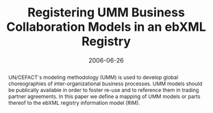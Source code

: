 ---
abstract: UN/CEFACT´s modeling methodology (UMM) is used to develop global choreographies
  of inter-organizational business processes. UMM models should be publically available
  in order to foster re-use and to reference them in trading partner agreements. In
  this paper we define a mapping of UMM models or parts thereof to the ebXML registry
  information model (RIM).
authors:
- Birgit Hofreiter
- Christian Huemer
- Marco Zapletal
date: '2006-06-26'
featured: false
links:
- name: Publik
  url: https://publik.tuwien.ac.at/showentry.php?ID=140049&lang=1
publication_types:
- '0'
publishDate: '2006-06-26'
title: Registering UMM Business Collaboration Models in an ebXML Registry
url_pdf: http://publik.tuwien.ac.at/files/hidden/pub-inf_3613_610aa45fb0d0b625a02d3f3611ee52d3.pdf
---